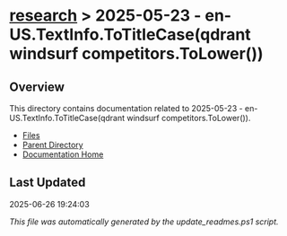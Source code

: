 # [research](../) > 2025-05-23 - en-US.TextInfo.ToTitleCase(qdrant windsurf competitors.ToLower())

## Overview
This directory contains documentation related to 2025-05-23 - en-US.TextInfo.ToTitleCase(qdrant windsurf competitors.ToLower()).

- [Files](#files)
- [Parent Directory](../)
- [Documentation Home](../../)

## Last Updated

2025-06-26 19:24:03

*This file was automatically generated by the update_readmes.ps1 script.*
